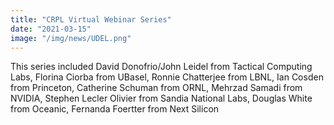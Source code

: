 ```yaml
---
title: "CRPL Virtual Webinar Series"
date: "2021-03-15"
image: "/img/news/UDEL.png"
---
```


This series included David Donofrio/John Leidel from Tactical Computing Labs, Florina Ciorba from UBasel, Ronnie Chatterjee from LBNL, Ian Cosden from Princeton, Catherine Schuman from ORNL, Mehrzad Samadi from NVIDIA, Stephen Lecler Olivier from Sandia National Labs, Douglas White from Oceanic, Fernanda Foertter from Next Silicon
